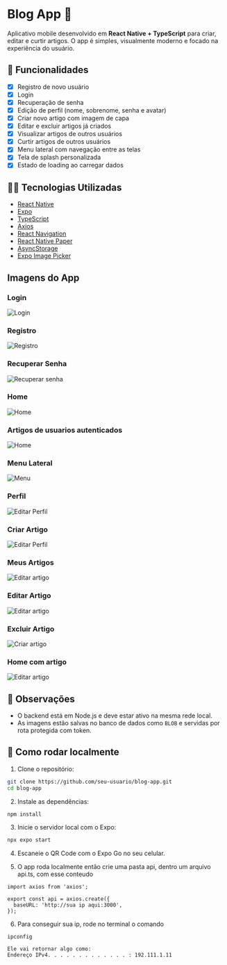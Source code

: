 # Blog App 📰

Aplicativo mobile desenvolvido em **React Native + TypeScript** para criar, editar e curtir artigos. O app é simples, visualmente moderno e focado na experiência do usuário.

## 📱 Funcionalidades

- [x] Registro de novo usuário
- [x] Login
- [x] Recuperação de senha
- [x] Edição de perfil (nome, sobrenome, senha e avatar)
- [x] Criar novo artigo com imagem de capa
- [x] Editar e excluir artigos já criados
- [x] Visualizar artigos de outros usuários
- [x] Curtir artigos de outros usuários
- [x] Menu lateral com navegação entre as telas
- [x] Tela de splash personalizada
- [x] Estado de loading ao carregar dados

## 🧑‍💻 Tecnologias Utilizadas

- [React Native](https://reactnative.dev/)
- [Expo](https://expo.dev/)
- [TypeScript](https://www.typescriptlang.org/)
- [Axios](https://axios-http.com/)
- [React Navigation](https://reactnavigation.org/)
- [React Native Paper](https://callstack.github.io/react-native-paper/)
- [AsyncStorage](https://react-native-async-storage.github.io/async-storage/)
- [Expo Image Picker](https://docs.expo.dev/versions/latest/sdk/imagepicker/)

## Imagens do App

### Login
![Login](./assets/login.jpeg)

### Registro
![Registro](./assets/PrintRegistro.jpeg)

### Recuperar Senha
![Recuperar senha](./assets/recuperarSenha.jpeg)

### Home
![Home](./assets/home.jpeg)

### Artigos de usuarios autenticados
![Home](./assets/artigosDeUsuarios.jpeg)

### Menu Lateral
![Menu](./assets/menu.jpeg)


### Perfil
![Editar Perfil](./assets/editarPerfil.jpeg)

### Criar Artigo
![Editar Perfil](./assets/criarArtigos.jpeg)

### Meus Artigos
![Editar artigo](./assets/meusArtigos.jpeg)

### Editar Artigo
![Editar artigo](./assets/editarArtigo.jpeg)

### Excluir Artigo
![Criar artigo](./assets/excluirArtigo.jpeg)

### Home com artigo
![Editar artigo](./assets/homeComArtigo.jpeg)


## 🚧 Observações


- O backend está em Node.js e deve estar ativo na mesma rede local.
- As imagens estão salvas no banco de dados como `BLOB` e servidas por rota protegida com token.

## 🚀 Como rodar localmente

1. Clone o repositório:

```bash
git clone https://github.com/seu-usuario/blog-app.git
cd blog-app
```

2. Instale as dependências:

```bash
npm install
```

3. Inicie o servidor local com o Expo:

```bash
npx expo start
```

4. Escaneie o QR Code com o Expo Go no seu celular.

5. O app roda localmente então crie uma pasta api, dentro um arquivo api.ts, com esse conteudo
```
import axios from 'axios';

export const api = axios.create({
  baseURL: 'http://sua ip aqui:3000', 
});

```
6. Para conseguir sua ip, rode no terminal o comando
```
ipconfig

Ele vai retornar algo como:
Endereço IPv4. . . . . . . . . . . . . : 192.111.1.11
```